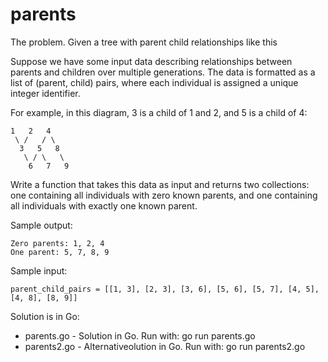 # parents

The problem. Given a tree with parent child relationships like this

Suppose we have some input data describing relationships between
parents and children over multiple generations. The data is formatted
as a list of (parent, child) pairs, where each individual is assigned
a unique integer identifier.

For example, in this diagram, 3 is a child of 1 and 2, and 5 is a child of 4:
```
1   2   4
 \ /   / \
  3   5   8
   \ / \   \
    6   7   9
```
Write a function that takes this data as input and returns
two collections:
one containing all individuals with zero known parents,
and one containing all individuals with exactly one known parent.

Sample output:
```
Zero parents: 1, 2, 4
One parent: 5, 7, 8, 9
```

Sample input:
```
parent_child_pairs = [[1, 3], [2, 3], [3, 6], [5, 6], [5, 7], [4, 5], [4, 8], [8, 9]]
```

Solution is in Go:

- parents.go - Solution in Go. Run with: go run parents.go
- parents2.go - Alternativeolution in Go. Run with: go run parents2.go
